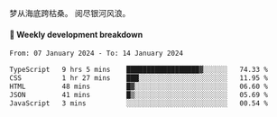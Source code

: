 梦从海底跨枯桑。
阅尽银河风浪。


#### 📝 Weekly development breakdown

<!--START_SECTION:waka-->

```txt
From: 07 January 2024 - To: 14 January 2024

TypeScript   9 hrs 5 mins    ██████████████████▓░░░░░░   74.33 %
CSS          1 hr 27 mins    ███░░░░░░░░░░░░░░░░░░░░░░   11.95 %
HTML         48 mins         █▓░░░░░░░░░░░░░░░░░░░░░░░   06.60 %
JSON         41 mins         █▒░░░░░░░░░░░░░░░░░░░░░░░   05.69 %
JavaScript   3 mins          ░░░░░░░░░░░░░░░░░░░░░░░░░   00.54 %
```

<!--END_SECTION:waka-->



